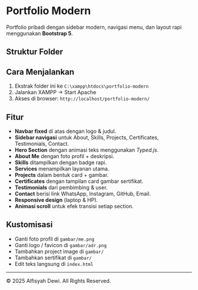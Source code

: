 # Portfolio Modern

Portfolio pribadi dengan sidebar modern, navigasi menu, dan layout rapi menggunakan **Bootstrap 5**.

## Struktur Folder


## Cara Menjalankan
1. Ekstrak folder ini ke `C:\xampp\htdocs\portfolio-modern`
2. Jalankan XAMPP → Start Apache
3. Akses di browser: `http://localhost/portfolio-modern/`

## Fitur
- **Navbar fixed** di atas dengan logo & judul.
- **Sidebar navigasi** untuk About, Skills, Projects, Certificates, Testimonials, Contact.
- **Hero Section** dengan animasi teks menggunakan *Typed.js*.
- **About Me** dengan foto profil + deskripsi.
- **Skills** ditampilkan dengan badge rapi.
- **Services** menampilkan layanan utama.
- **Projects** dalam bentuk card + gambar.
- **Certificates** dengan tampilan card gambar sertifikat.
- **Testimonials** dari pembimbing & user.
- **Contact** berisi link WhatsApp, Instagram, GitHub, Email.
- **Responsive design** (laptop & HP).
- **Animasi scroll** untuk efek transisi setiap section.

## Kustomisasi
- Ganti foto profil di `gambar/me.png`
- Ganti logo / favicon di `gambar/adr.png`
- Tambahkan project image di `gambar/`
- Tambahkan sertifikat di `gambar/` 
- Edit teks langsung di `index.html`

---

© 2025 Alfisyah Dewi. All Rights Reserved.

